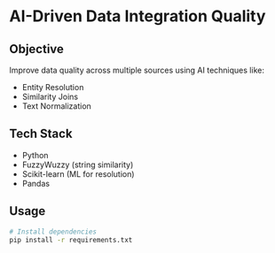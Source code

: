 # AI-Driven Data Integration Quality

## Objective
Improve data quality across multiple sources using AI techniques like:
- Entity Resolution
- Similarity Joins
- Text Normalization

## Tech Stack
- Python
- FuzzyWuzzy (string similarity)
- Scikit-learn (ML for resolution)
- Pandas

## Usage

```bash
# Install dependencies
pip install -r requirements.txt
